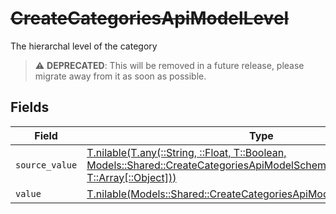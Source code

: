 # ~~CreateCategoriesApiModelLevel~~

The hierarchal level of the category

> :warning: **DEPRECATED**: This will be removed in a future release, please migrate away from it as soon as possible.


## Fields

| Field                                                                                                                                                                                                | Type                                                                                                                                                                                                 | Required                                                                                                                                                                                             | Description                                                                                                                                                                                          |
| ---------------------------------------------------------------------------------------------------------------------------------------------------------------------------------------------------- | ---------------------------------------------------------------------------------------------------------------------------------------------------------------------------------------------------- | ---------------------------------------------------------------------------------------------------------------------------------------------------------------------------------------------------- | ---------------------------------------------------------------------------------------------------------------------------------------------------------------------------------------------------- |
| `source_value`                                                                                                                                                                                       | [T.nilable(T.any(::String, ::Float, T::Boolean, Models::Shared::CreateCategoriesApiModelSchemasLevel4, T::Array[::Object]))](../../models/shared/createcategoriesapimodelschemaslevelsourcevalue.md) | :heavy_minus_sign:                                                                                                                                                                                   | N/A                                                                                                                                                                                                  |
| `value`                                                                                                                                                                                              | [T.nilable(Models::Shared::CreateCategoriesApiModelSchemasLevelValue)](../../models/shared/createcategoriesapimodelschemaslevelvalue.md)                                                             | :heavy_minus_sign:                                                                                                                                                                                   | N/A                                                                                                                                                                                                  |